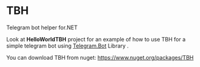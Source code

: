 # TBH
Telegram bot helper for.NET

Look at <b>HelloWorldTBH</b> project for an example of how to use TBH for a simple telegram bot using <a href="https://github.com/TelegramBots/Telegram.Bot">Telegram.Bot</a> Library .

You can download TBH from nuget: https://www.nuget.org/packages/TBH
